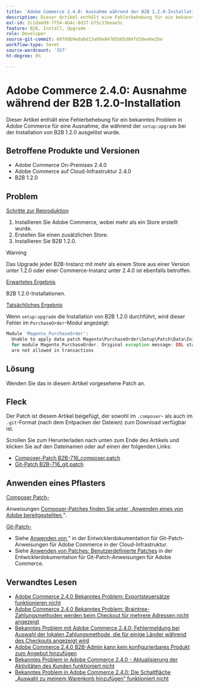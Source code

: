 ```yaml
---
title: 'Adobe Commerce 2.4.0: Ausnahme während der B2B 1.2.0-Installation'
description: Dieser Artikel enthält eine Fehlerbehebung für ein bekanntes Problem in Adobe Commerce bei einer Ausnahme, die während „setup:upgrade“ bei der Installation von B2B 1.2.0 ausgelöst wurde.
exl-id: 2c1dadd9-7754-4b4c-8d37-b75c13beae5c
feature: B2B, Install, Upgrade
role: Developer
source-git-commit: 60f68b9edabd13a69e84705b85d84fd10ee6e2be
workflow-type: tm+mt
source-wordcount: '357'
ht-degree: 0%

---
```


# Adobe Commerce 2.4.0: Ausnahme während der B2B 1.2.0-Installation

Dieser Artikel enthält eine Fehlerbehebung für ein bekanntes Problem in Adobe Commerce für eine Ausnahme, die während der `setup:upgrade` bei der Installation von B2B 1.2.0 ausgelöst wurde.

## Betroffene Produkte und Versionen

* Adobe Commerce On-Premises 2.4.0
* Adobe Commerce auf Cloud-Infrastruktur 2.4.0
* B2B 1.2.0

## Problem

<u>Schritte zur Reproduktion</u>

1. Installieren Sie Adobe Commerce, wobei mehr als ein Store erstellt wurde.
1. Erstellen Sie einen zusätzlichen Store.
1. Installieren Sie B2B 1.2.0.

>[!WARNING]
>
>Das Upgrade jeder B2B-Instanz mit mehr als einem Store aus einer Version unter 1.2.0 oder einer Commerce-Instanz unter 2.4.0 ist ebenfalls betroffen.

<u>Erwartetes Ergebnis</u>

B2B 1.2.0-Installationen.

<u>Tatsächliches Ergebnis</u>

Wenn `setup:upgrade` die Installation von B2B 1.2.0 durchführt, wird dieser Fehler im `PurchaseOrder`-Modul angezeigt:

```php
Module 'Magento_PurchaseOrder':
  Unable to apply data patch Magento\PurchaseOrder\Setup\Patch\Data\InitPurchaseOrderSalesSequence
  for module Magento_PurchaseOrder. Original exception message: DDL statements
  are not allowed in transactions
```

## Lösung

Wenden Sie das in diesem Artikel vorgesehene Patch an.

## Fleck

Der Patch ist diesem Artikel beigefügt, der sowohl im `.composer`- als auch im `.git`-Format (nach dem Entpacken der Dateien) zum Download verfügbar ist.

Scrollen Sie zum Herunterladen nach unten zum Ende des Artikels und klicken Sie auf den Dateinamen oder auf einen der folgenden Links:

* [Composer-Patch B2B-716\_composer.patch](assets/B2B-716_composer.patch.zip)
* [Git-Patch B2B-716\_git.patch](assets/B2B-716_git.patch.zip)

## Anwenden eines Pflasters

<u>Composer Patch-</u>

Anweisungen [ Composer-Patches finden Sie unter „Anwenden eines von Adobe bereitgestellten ](/help/how-to/general/how-to-apply-a-composer-patch-provided-by-magento.md)&quot;.

<u>Git-Patch-</u>

* Siehe [Anwenden von ](https://experienceleague.adobe.com/en/docs/commerce-cloud-service/user-guide/develop/upgrade/apply-patches)&quot; in der Entwicklerdokumentation für Git-Patch-Anweisungen für Adobe Commerce in der Cloud-Infrastruktur.
* Siehe [Anwenden von Patches: Benutzerdefinierte Patches](https://experienceleague.adobe.com/en/docs/commerce-operations/upgrade-guide/patches/overview#custom-patches) in der Entwicklerdokumentation für Git-Patch-Anweisungen für Adobe Commerce.

## Verwandtes Lesen

* [Adobe Commerce 2.4.0 Bekanntes Problem: Exportsteuersätze funktionieren nicht](/help/troubleshooting/miscellaneous/magento-2-4-0-known-issue-export-tax-rates-does-not-work.md)
* [Adobe Commerce 2.4.0 Bekanntes Problem: Braintree-Zahlungsmethoden werden beim Checkout für mehrere Adressen nicht angezeigt](/help/troubleshooting/payments/magento-2-4-0-braintree-not-in-multiple-addresses-checkout.md)
* [Bekanntes Problem mit Adobe Commerce 2.4.0: Fehlermeldung bei Auswahl der lokalen Zahlungsmethode, die für einige Länder während des Checkouts angezeigt wird](/help/troubleshooting/payments/magento-2-4-0-checkout-error-selecting-local-payments.md)
* [Adobe Commerce 2.4.0 B2B-Admin kann kein konfigurierbares Produkt zum Angebot hinzufügen](/help/troubleshooting/miscellaneous/magento-2-4-0-b2b-admin-can-t-add-configurable-product-to-quote.md)
* [Bekanntes Problem in Adobe Commerce 2.4.0 - Aktualisierung der Aktivitäten des Kunden funktioniert nicht](/help/troubleshooting/miscellaneous/magento-2-4-0-refresh-on-customer-activities-does-not-work.md)
* [Bekanntes Problem in Adobe Commerce 2.4.0: Die Schaltfläche „Auswahl zu meinem Warenkorb hinzufügen“ funktioniert nicht](/help/troubleshooting/miscellaneous/magento-2-4-0-add-selections-to-my-cart-does-not-work.md)
